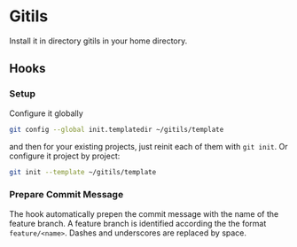 # Gitils

Install it in directory gitils in your home directory.

## Hooks

### Setup

Configure it globally

```bash
git config --global init.templatedir ~/gitils/template
```

and then for your existing projects, just reinit each of them with `git init`.
Or configure it project by project:

```bash
git init --template ~/gitils/template
```

### Prepare Commit Message

The hook automatically prepen the commit message with the name of the feature
branch. A feature branch is identified according the the format `feature/<name>`.
Dashes and underscores are replaced by space.
